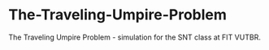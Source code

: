 # The-Traveling-Umpire-Problem
The Traveling Umpire Problem - simulation for the SNT class at FIT VUTBR.
